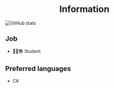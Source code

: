 <div align="center">
<h1>Information</h1>
</div>

![GitHub stats](https://github-readme-stats.vercel.app/api?username=pid011&show_icons=true&theme=synthwave)

## Job
- 👨‍💼📚 Student

## Preferred languages
- C#
